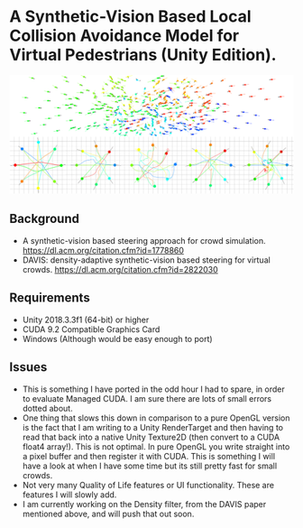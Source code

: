 # A Synthetic-Vision Based Local Collision Avoidance Model for Virtual Pedestrians (Unity Edition).

![teaser](Assets/Textures/teaser.png?raw=true)

## Background 
+ A synthetic-vision based steering approach for crowd simulation. https://dl.acm.org/citation.cfm?id=1778860
+ DAVIS: density-adaptive synthetic-vision based steering for virtual crowds. https://dl.acm.org/citation.cfm?id=2822030

## Requirements
+ Unity 2018.3.3f1 (64-bit) or higher
+ CUDA 9.2 Compatible Graphics Card
+ Windows (Although would be easy enough to port)

## Issues
+ This is something I have ported in the odd hour I had to spare, in order to evaluate Managed CUDA. I am sure there are lots of small errors dotted about.
+ One thing that slows this down in comparison to a pure OpenGL version is the fact that I am writing to a Unity RenderTarget and then having to read that back into a native Unity Texture2D (then convert to a CUDA float4 array!). This is not optimal. In pure OpenGL you write straight into a pixel buffer and then register it with CUDA. This is something I will have a look at when I have some time but its still pretty fast for small crowds.
+ Not very many Quality of Life features or UI functionality. These are features I will slowly add.
+ I am currently working on the Density filter, from the DAVIS paper mentioned above, and will push that out soon.
